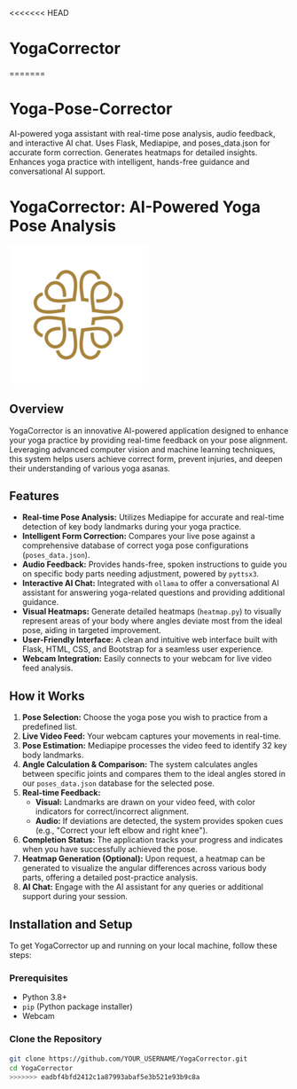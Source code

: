 <<<<<<< HEAD
# YogaCorrector
=======
# Yoga-Pose-Corrector
AI-powered yoga assistant with real-time pose analysis, audio feedback, and interactive AI chat. Uses Flask, Mediapipe, and poses_data.json for accurate form correction. Generates heatmaps for detailed insights. Enhances yoga practice with intelligent, hands-free guidance and conversational AI support.
# YogaCorrector: AI-Powered Yoga Pose Analysis

![YogaCorrector Logo](static/img/logo.png)

## Overview

YogaCorrector is an innovative AI-powered application designed to enhance your yoga practice by providing real-time feedback on your pose alignment. Leveraging advanced computer vision and machine learning techniques, this system helps users achieve correct form, prevent injuries, and deepen their understanding of various yoga asanas.

## Features

*   **Real-time Pose Analysis:** Utilizes Mediapipe for accurate and real-time detection of key body landmarks during your yoga practice.
*   **Intelligent Form Correction:** Compares your live pose against a comprehensive database of correct yoga pose configurations (`poses_data.json`).
*   **Audio Feedback:** Provides hands-free, spoken instructions to guide you on specific body parts needing adjustment, powered by `pyttsx3`.
*   **Interactive AI Chat:** Integrated with `ollama` to offer a conversational AI assistant for answering yoga-related questions and providing additional guidance.
*   **Visual Heatmaps:** Generate detailed heatmaps (`heatmap.py`) to visually represent areas of your body where angles deviate most from the ideal pose, aiding in targeted improvement.
*   **User-Friendly Interface:** A clean and intuitive web interface built with Flask, HTML, CSS, and Bootstrap for a seamless user experience.
*   **Webcam Integration:** Easily connects to your webcam for live video feed analysis.

## How it Works

1.  **Pose Selection:** Choose the yoga pose you wish to practice from a predefined list.
2.  **Live Video Feed:** Your webcam captures your movements in real-time.
3.  **Pose Estimation:** Mediapipe processes the video feed to identify 32 key body landmarks.
4.  **Angle Calculation & Comparison:** The system calculates angles between specific joints and compares them to the ideal angles stored in our `poses_data.json` database for the selected pose.
5.  **Real-time Feedback:**
    *   **Visual:** Landmarks are drawn on your video feed, with color indicators for correct/incorrect alignment.
    *   **Audio:** If deviations are detected, the system provides spoken cues (e.g., "Correct your left elbow and right knee").
6.  **Completion Status:** The application tracks your progress and indicates when you have successfully achieved the pose.
7.  **Heatmap Generation (Optional):** Upon request, a heatmap can be generated to visualize the angular differences across various body parts, offering a detailed post-practice analysis.
8.  **AI Chat:** Engage with the AI assistant for any queries or additional support during your session.

## Installation and Setup

To get YogaCorrector up and running on your local machine, follow these steps:

### Prerequisites

*   Python 3.8+
*   `pip` (Python package installer)
*   Webcam

### Clone the Repository

```bash
git clone https://github.com/YOUR_USERNAME/YogaCorrector.git
cd YogaCorrector
>>>>>>> eadbf4bfd2412c1a87993abaf5e3b521e93b9c8a
